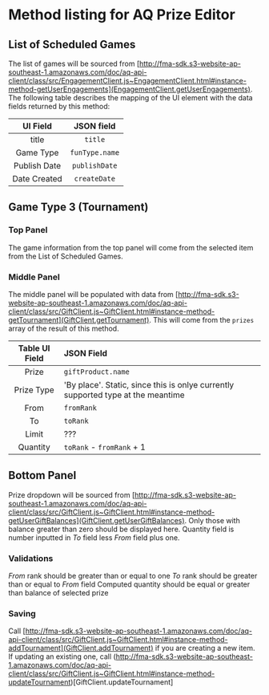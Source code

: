 # Method listing for AQ Prize Editor

## List of Scheduled Games

The list of games will be sourced from [http://fma-sdk.s3-website-ap-southeast-1.amazonaws.com/doc/aq-api-client/class/src/EngagementClient.js~EngagementClient.html#instance-method-getUserEngagements](EngagementClient.getUserEngagements). The following table describes the mapping of the UI element with the data fields returned by this method:

| UI Field | JSON field |
| :------: | :--------: |
| title    | `title`    |
| Game Type | `funType.name` |
| Publish Date | `publishDate` |
| Date Created | `createDate` |


## Game Type 3 (Tournament)

### Top Panel
The game information from the top panel will come from the selected item from the List of Scheduled Games.

### Middle Panel
The middle panel will be populated with data from [http://fma-sdk.s3-website-ap-southeast-1.amazonaws.com/doc/aq-api-client/class/src/GiftClient.js~GiftClient.html#instance-method-getTournament](GiftClient.getTournament). This will come from the `prizes` array of the result of this method.

| Table UI Field | JSON Field |
| :------------: | :--------- |
| Prize | `giftProduct.name` |
| Prize Type | 'By place'. Static, since this is onlye currently supported type at the meantime |
| From | `fromRank` |
| To | `toRank` |
| Limit | ??? |
| Quantity | `toRank` - `fromRank` + 1 |

## Bottom Panel
Prize dropdown will be sourced from [http://fma-sdk.s3-website-ap-southeast-1.amazonaws.com/doc/aq-api-client/class/src/GiftClient.js~GiftClient.html#instance-method-getUserGiftBalances](GiftClient.getUserGiftBalances). Only those with balance greater than zero should be displayed here. Quantity field is number inputted in *To* field less *From* field plus one.

### Validations
*From* rank should be greater than or equal to one
*To* rank should be greater than or equal to *From* field
Computed quantity should be equal or greater than balance of selected prize

### Saving

Call [http://fma-sdk.s3-website-ap-southeast-1.amazonaws.com/doc/aq-api-client/class/src/GiftClient.js~GiftClient.html#instance-method-addTournament](GiftClient.addTournament) if you are creating a new item. If updating an existing one, call (http://fma-sdk.s3-website-ap-southeast-1.amazonaws.com/doc/aq-api-client/class/src/GiftClient.js~GiftClient.html#instance-method-updateTournament)[GiftClient.updateTournament]



